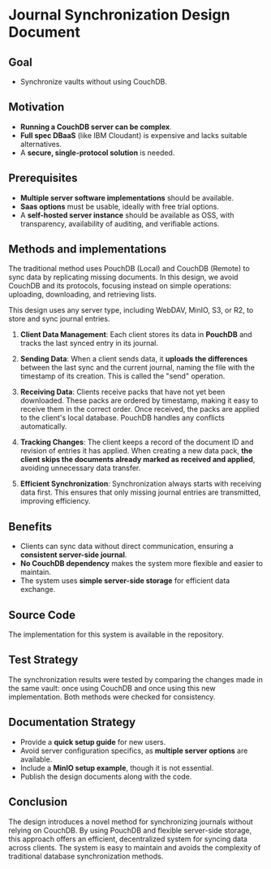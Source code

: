# Journal Synchronization Design Document

## Goal
- Synchronize vaults without using CouchDB.

## Motivation 
- **Running a CouchDB server can be complex**.
- **Full spec DBaaS** (like IBM Cloudant) is expensive and lacks suitable alternatives.
- A **secure, single-protocol solution** is needed.

## Prerequisites
- **Multiple server software implementations** should be available.
- **Saas options** must be usable, ideally with free trial options.
- A **self-hosted server instance** should be available as OSS, with transparency, availability of auditing, and verifiable actions.

## Methods and implementations

The traditional method uses PouchDB (Local) and CouchDB (Remote) to sync data by replicating missing documents. In this design, we avoid CouchDB and its protocols, focusing instead on simple operations: uploading, downloading, and retrieving lists.

This design uses any server type, including WebDAV, MinIO, S3, or R2, to store and sync journal entries.

1. **Client Data Management**:
	Each client stores its data in **PouchDB** and tracks the last synced entry in its journal.

2. **Sending Data**:
	When a client sends data, it **uploads the differences** between the last sync and the current journal, naming the file with the timestamp of its creation. This is called the "send" operation.

3. **Receiving Data**:
	Clients receive packs that have not yet been downloaded. These packs are ordered by timestamp, making it easy to receive them in the correct order. Once received, the packs are applied to the client's local database. PouchDB handles any conflicts automatically.

4. **Tracking Changes**:
	The client keeps a record of the document ID and revision of entries it has applied.
	When creating a new data pack, **the client skips the documents already marked as received and applied**, avoiding unnecessary data transfer.

5. **Efficient Synchronization**:
	Synchronization always starts with receiving data first. This ensures that only missing journal entries are transmitted, improving efficiency.
	
## Benefits
- Clients can sync data without direct communication, ensuring a **consistent server-side journal**.
- **No CouchDB dependency** makes the system more flexible and easier to maintain.
- The system uses **simple server-side storage** for efficient data exchange.

## Source Code
The implementation for this system is available in the repository.

## Test Strategy
The synchronization results were tested by comparing the changes made in the same vault: once using CouchDB and once using this new implementation. Both methods were checked for consistency.

## Documentation Strategy
- Provide a **quick setup guide** for new users.
- Avoid server configuration specifics, as **multiple server options** are available.
- Include a **MinIO setup example**, though it is not essential.
- Publish the design documents along with the code.

## Conclusion
The design introduces a novel method for synchronizing journals without relying on CouchDB. By using PouchDB and flexible server-side storage, this approach offers an efficient, decentralized system for syncing data across clients. The system is easy to maintain and avoids the complexity of traditional database synchronization methods.
